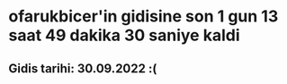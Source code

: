 # ofarukbicer'in gidisine son 1 gun 13 saat 49 dakika 30 saniye kaldi

## Gidis tarihi: 30.09.2022 :(
